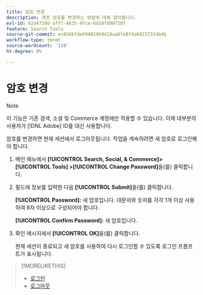 ```yaml
---
title: 암호 변경
description: 계정 암호를 변경하는 방법에 대해 알아봅니다.
exl-id: 62a4710d-aff7-4635-9fce-6d14f890728f
feature: Search Tools
source-git-commit: ec856bfde690019b9d18aa6fe8f4ab0237314b4b
workflow-type: tm+mt
source-wordcount: '119'
ht-degree: 0%

---
```


# 암호 변경

>[!NOTE]
>
>이 기능은 기존 검색, 소셜 및 Commerce 계정에만 적용할 수 있습니다. 이제 대부분의 사용자가 [!DNL Adobe] ID를 대신 사용합니다.<!-- Replace this with a new topic with the new info. pointing to ?where? [Not the correct place!!! https://experienceleague.adobe.com/ko/docs/core-services/interface/experience-cloud#manage-your-user-profile] -->

암호를 변경하면 현재 세션에서 로그아웃됩니다. 작업을 계속하려면 새 암호로 로그인해야 합니다.

1. 메인 메뉴에서 **[!UICONTROL Search, Social, & Commerce]> [!UICONTROL Tools] >[!UICONTROL Change Password]**&#x200B;을(를) 클릭합니다.

1. 필드에 정보를 입력한 다음 **[!UICONTROL Submit]**&#x200B;을(를) 클릭합니다.

   **[!UICONTROL Password]:** 새 암호입니다. 대문자와 숫자를 각각 1개 이상 사용하여 8자 이상으로 구성되어야 합니다.

   **[!UICONTROL Confirm Password]:** 새 암호입니다.

1. 확인 메시지에서 **[!UICONTROL OK]**&#x200B;을(를) 클릭합니다.

   현재 세션이 종료되고 새 암호를 사용하여 다시 로그인할 수 있도록 로그인 프롬프트가 표시됩니다.

>[!MORELIKETHIS]
>
>* [로그인](/help/search-social-commerce/getting-started/sign-in.md)
>* [로그아웃](/help/search-social-commerce/getting-started/sign-out.md)
